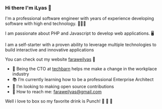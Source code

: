 ### Hi there I'm iLyas 👋

I'm a professional software engineer with years of experience developing software with high end technology. 👨🏾‍💻

I am passionate about PHP and Javascript to develop web applications. 🖥

I am a self-starter with a proven ability to leverage multiple technologies to build interactive and innovative applications

You can check out my website [faraweilyas](https://faraweilyas.com) 🔦

- 🏢 Being the CTO at [techbarn](https://github.com/techbarn) helps me make a change in the workplace industry
- 📚 I’m currently learning how to be a professional Enterprise Architect
- 📡 I’m looking to making open source contributions
- 📩 How to reach me: faraweilyas@gmail.com

Well i love to box so my favorite drink is Punch! 🍹 🤪 🥊 
